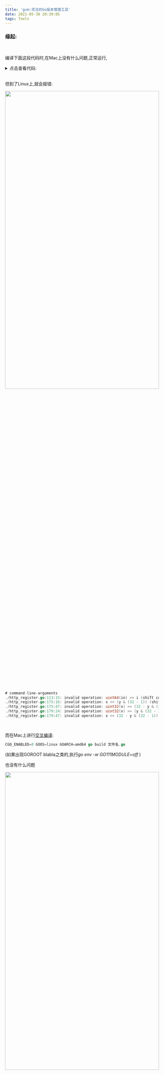 ```yaml
---
title: 'gvm:灵活的Go版本管理工具'
date: 2021-05-30 20:39:05
tags: Tools
---
```



### 缘起:

<br>

编译下面这段代码时,在Mac上没有什么问题,正常运行,



<details>
<summary>点击查看代码:</summary>

```go
package main

import (
	"bytes"
	"encoding/binary"
	"encoding/json"
	"fmt"
	"log"
	"math/rand"
	"net/http"
	"time"
)

func main() {

	http.HandleFunc("/register", deal) //设置访问的路由

	fmt.Println("1111:", 2222)

	err := http.ListenAndServe(":8088", nil) //设置监听的端口
	if err != nil {
		log.Fatal("ListenAndServe: ", err)
	}

}

func deal(w http.ResponseWriter, r *http.Request) {

	// Golang: 接收GET和POST参数 https://www.cnblogs.com/liuhe688/p/11063945.html
	// 根据请求body创建一个json解析器实例
	decoder := json.NewDecoder(r.Body)
	// 用于存放参数key=value数据
	var params map[string]string

	// 解析参数 存入map
	decoder.Decode(&params)

	name := params["name"]

	rand.Seed(time.Now().UnixNano())

	key := crack(name)

	fmt.Println("name:", name, "    key:", crack(name))

	fmt.Fprintf(w, key) //这个写入到w的是输出到客户端的

}

const (
	rounds    = 12
	roundKeys = 2 * (rounds + 1)
)

func crack(text string) string {

	name := []byte(text)
	length := len(name) + 4
	padded := ((-length) & (8 - 1)) + length
	bs := make([]byte, 4)
	binary.BigEndian.PutUint32(bs, uint32(len(name)))
	buff := bytes.Buffer{}
	buff.Write(bs)
	buff.Write(name)

	var ckName int64 = 0x7a21c951691cd470
	var ckKey int64 = -5408575981733630035
	ck := newCkCipher(ckName)
	outBuff := bytes.Buffer{}

	for i := 0; i < padded; i += 8 {
		bf := buff.Bytes()[i : i+8]
		buf := bytes.NewBuffer(bf)
		var nowVar int64
		if err := binary.Read(buf, binary.BigEndian, &nowVar); err != nil {
			panic(err)
		}

		dd := ck.encrypt(nowVar)

		outBuff.WriteByte(byte(dd >> 56))
		outBuff.WriteByte(byte(dd >> 48))
		outBuff.WriteByte(byte(dd >> 40))
		outBuff.WriteByte(byte(dd >> 32))
		outBuff.WriteByte(byte(dd >> 24))
		outBuff.WriteByte(byte(dd >> 16))
		outBuff.WriteByte(byte(dd >> 8))
		outBuff.WriteByte(byte(dd))

	}
	var n int32
	for _, b := range outBuff.Bytes() {
		n = rotateLeft(n^int32(int8(b)), 0x3)
	}
	prefix := n ^ 0x54882f8a
	suffix := rand.Int31()
	in := int64(prefix) << 32
	s := int64(suffix)
	switch suffix >> 16 {
	case 0x0401:
	case 0x0402:
	case 0x0403:
		in |= s
		break
	default:
		in |= 0x01000000 | (s & 0xffffff)
		break
	}

	out := newCkCipher(ckKey).decrypt(in)

	var n2 int64
	for i := 56; i >= 0; i -= 8 {
		n2 ^= int64((uint64(in) >> i) & 0xff)
	}

	vv := int32(n2 & 0xff)
	if vv < 0 {
		vv = -vv
	}
	return fmt.Sprintf("%02x%016x", vv, uint64(out))
}

type ckCipher struct {
	rk [roundKeys]int32
}

func newCkCipher(ckKey int64) ckCipher {
	ck := ckCipher{}

	var ld [2]int32
	ld[0] = int32(ckKey)
	ld[1] = int32(uint64(ckKey) >> 32)

	ck.rk[0] = -1209970333
	for i := 1; i < roundKeys; i++ {
		ck.rk[i] = ck.rk[i-1] + -1640531527
	}
	var a, b int32
	var i, j int

	for k := 0; k < 3*roundKeys; k++ {
		ck.rk[i] = rotateLeft(ck.rk[i]+(a+b), 3)
		a = ck.rk[i]
		ld[j] = rotateLeft(ld[j]+(a+b), a+b)
		b = ld[j]
		i = (i + 1) % roundKeys
		j = (j + 1) % 2
	}
	return ck
}

func (ck ckCipher) encrypt(in int64) int64 {
	a := int32(in) + ck.rk[0]
	b := int32(uint64(in)>>32) + ck.rk[1]
	for r := 1; r <= rounds; r++ {
		a = rotateLeft(a^b, b) + ck.rk[2*r]
		b = rotateLeft(b^a, a) + ck.rk[2*r+1]
	}
	return pkLong(a, b)
}

func (ck ckCipher) decrypt(in int64) int64 {
	a := int32(in)
	b := int32(uint64(in) >> 32)
	for i := rounds; i > 0; i-- {
		b = rotateRight(b-ck.rk[2*i+1], a) ^ a
		a = rotateRight(a-ck.rk[2*i], b) ^ b
	}
	b -= ck.rk[1]
	a -= ck.rk[0]
	return pkLong(a, b)
}

func rotateLeft(x int32, y int32) int32 {
	return int32(x<<(y&(32-1))) | int32(uint32(x)>>(32-(y&(32-1))))
}

func rotateRight(x int32, y int32) int32 {
	return int32(uint32(x)>>(y&(32-1))) | int32(x<<(32-(y&(32-1))))
}

func pkLong(a int32, b int32) int64 {
	return (int64(a) & 0xffffffff) | (int64(b) << 32)
}
```
</details>


<br>


但到了Linux上,就会报错:

<img src="gvm-灵活的Go版本管理工具/1.png" width = 100% height = 50% /> 

```go
# command-line-arguments
./http_register.go:113:15: invalid operation: uint64(in) >> i (shift count type int, must be unsigned integer)
./http_register.go:175:16: invalid operation: x << (y & (32 - 1)) (shift count type int32, must be unsigned integer)
./http_register.go:175:47: invalid operation: uint32(x) >> (32 - y & (32 - 1)) (shift count type int32, must be unsigned integer)
./http_register.go:179:24: invalid operation: uint32(x) >> (y & (32 - 1)) (shift count type int32, must be unsigned integer)
./http_register.go:179:47: invalid operation: x << (32 - y & (32 - 1)) (shift count type int32, must be unsigned integer)
```

<br>


而在Mac上进行[交叉编译](https://studygolang.com/articles/14376):



```go
CGO_ENABLED=0 GOOS=linux GOARCH=amd64 go build 文件名.go
```
(如果出现GOROOT blabla之类的,执行*go env -w GO111MODULE=off* )

也没有什么问题

<img src="gvm-灵活的Go版本管理工具/2.png" width = 100% height = 50% /> 


<br>


导致这种情况的原因,可能因Go版本不同而导致

<img src="gvm-灵活的Go版本管理工具/3.png" width = 100% height = 50% /> 


<img src="gvm-灵活的Go版本管理工具/4.png" width = 100% height = 50% />

Mac上的Go版本为 1.16, 而Linux上Go版本为 1.11


<br>



---



<br>




### 解决:


<br>

最初想看一下有没有在线的不同Go版本执行工具,无果而终.

想到之前用php时,用过`brew switch`来切换不同的php版本.但搜索之后发现,这个命令被 brew 弃用了.


<br>


之前用过node版本工具`nvm`,于是试图找寻Go有没有类似工具,发现了gvm.

> 安装gvm

```sh
$ bash < <(curl -s -S -L https://raw.githubusercontent.com/moovweb/gvm/master/binscripts/gvm-installer)
```

<br>

> 安装go 1.11

```go
gvm install go1.11
```

<img src="gvm-灵活的Go版本管理工具/5.png" width = 100% height = 50% />


> 选择版本

```go
gvm use go1.11
```

<img src="gvm-灵活的Go版本管理工具/6.png" width = 100% height = 50% />


果然已经变为 Go 1.11

<br>


在 Go 1.11 环境下执行,果然出现了和在Linux上Go 1.11下出现的同样错误

<img src="gvm-灵活的Go版本管理工具/7.png" width = 100% height = 50% />


<br>


---


<br>


### gvm更多命令

<br>

> 查看版本

```go
➜ gvm list

gvm gos (installed)

=> go1.11
   system
   ```

<br>


> 查看Go的所有版本 (版本来源于源码中的 tag 标签)


<details>
<summary>点击查看Go所有版本:</summary>

```go
 gvm listall

gvm gos (available)

   go1
   go1.0.1
   go1.0.2
   go1.0.3
   go1.1
   go1.1rc2
   go1.1rc3
   go1.1.1
   go1.1.2
   go1.2
   go1.2rc2
   go1.2rc3
   go1.2rc4
   go1.2rc5
   go1.2.1
   go1.2.2
   go1.3
   go1.3beta1
   go1.3beta2
   go1.3rc1
   go1.3rc2
   go1.3.1
   go1.3.2
   go1.3.3
   go1.4
   go1.4beta1
   go1.4rc1
   go1.4rc2
   go1.4.1
   go1.4.2
   go1.4.3
   go1.5
   go1.5beta1
   go1.5beta2
   go1.5beta3
   go1.5rc1
   go1.5.1
   go1.5.2
   go1.5.3
   go1.5.4
   go1.6
   go1.6beta1
   go1.6beta2
   go1.6rc1
   go1.6rc2
   go1.6.1
   go1.6.2
   go1.6.3
   go1.6.4
   go1.7
   go1.7beta1
   go1.7beta2
   go1.7rc1
   go1.7rc2
   go1.7rc3
   go1.7rc4
   go1.7rc5
   go1.7rc6
   go1.7.1
   go1.7.2
   go1.7.3
   go1.7.4
   go1.7.5
   go1.7.6
   go1.8
   go1.8beta1
   go1.8beta2
   go1.8rc1
   go1.8rc2
   go1.8rc3
   go1.8.1
   go1.8.2
   go1.8.3
   go1.8.4
   go1.8.5
   go1.8.5rc4
   go1.8.5rc5
   go1.8.6
   go1.8.7
   go1.9
   go1.9beta1
   go1.9beta2
   go1.9rc1
   go1.9rc2
   go1.9.1
   go1.9.2
   go1.9.3
   go1.9.4
   go1.9.5
   go1.9.6
   go1.9.7
   go1.10
   go1.10beta1
   go1.10beta2
   go1.10rc1
   go1.10rc2
   go1.10.1
   go1.10.2
   go1.10.3
   go1.10.4
   go1.10.5
   go1.10.6
   go1.10.7
   go1.10.8
   go1.11
   go1.11beta1
   go1.11beta2
   go1.11beta3
   go1.11rc1
   go1.11rc2
   go1.11.1
   go1.11.2
   go1.11.3
   go1.11.4
   go1.11.5
   go1.11.6
   go1.11.7
   go1.11.8
   go1.11.9
   go1.11.10
   go1.11.11
   go1.11.12
   go1.11.13
   go1.12
   go1.12beta1
   go1.12beta2
   go1.12rc1
   go1.12.1
   go1.12.2
   go1.12.3
   go1.12.4
   go1.12.5
   go1.12.6
   go1.12.7
   go1.12.8
   go1.12.9
   go1.12.10
   go1.12.11
   go1.12.12
   go1.12.13
   go1.12.14
   go1.12.15
   go1.12.16
   go1.12.17
   go1.13
   go1.13beta1
   go1.13rc1
   go1.13rc2
   go1.13.1
   go1.13.2
   go1.13.3
   go1.13.4
   go1.13.5
   go1.13.6
   go1.13.7
   go1.13.8
   go1.13.9
   go1.13.10
   go1.13.11
   go1.13.12
   go1.13.13
   go1.13.14
   go1.13.15
   go1.14
   go1.14beta1
   go1.14rc1
   go1.14.1
   go1.14.2
   go1.14.3
   go1.14.4
   go1.14.5
   go1.14.6
   go1.14.7
   go1.14.8
   go1.14.9
   go1.14.10
   go1.14.11
   go1.14.12
   go1.14.13
   go1.14.14
   go1.14.15
   go1.15
   go1.15beta1
   go1.15rc1
   go1.15rc2
   go1.15.1
   go1.15.2
   go1.15.3
   go1.15.4
   go1.15.5
   go1.15.6
   go1.15.7
   go1.15.8
   go1.15.9
   go1.15.10
   go1.15.11
   go1.15.12
   go1.16
   go1.16beta1
   go1.16rc1
   go1.16.1
   go1.16.2
   go1.16.3
   go1.16.4
   release.r56
   release.r57
   release.r58
   release.r59
   release.r60
   release.r57.1
   release.r57.2
   release.r58.1
   release.r58.2
   release.r60.1
   release.r60.2
   release.r60.3
   ```
</details>



<br>


---

<br>



### 其他方案

 <br>

不管对于Python,还是Golang,面对版本问题时,使用PyCharm或GoLand,始终是极好的选择


<img src="gvm-灵活的Go版本管理工具/8.png" width = 100% height = 50% />


<img src="gvm-灵活的Go版本管理工具/11.png" width = 100% height = 50% />


<br>

---

<br>


### 问题解决

<br>

<img src="gvm-灵活的Go版本管理工具/9.png" width = 100% height = 50% />


切换为Go 1.11.5版本后,IDE会自动报错


<br>


y为`int32`,将其强制转为`uint32`即可,

i为`int`,将其强制转为`uint`即可.

<img src="gvm-灵活的Go版本管理工具/10.png" width = 100% height = 50% />


---

<br>


参考:

[如何灵活地进行 Go 版本管理](https://juejin.cn/post/6844903949137346573)


<br>

---